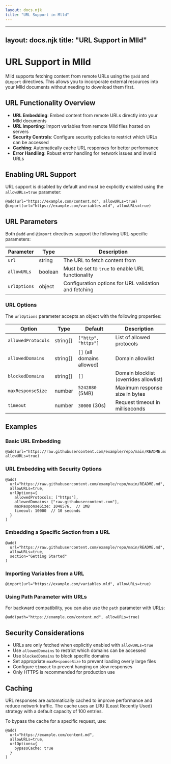 ```yaml
---
layout: docs.njk
title: "URL Support in Mlld"
---
```


---
layout: docs.njk
title: "URL Support in Mlld"
---

# URL Support in Mlld

Mlld supports fetching content from remote URLs using the `@add` and `@import` directives. This allows you to incorporate external resources into your Mlld documents without needing to download them first.

## URL Functionality Overview

- **URL Embedding**: Embed content from remote URLs directly into your Mlld documents
- **URL Importing**: Import variables from remote Mlld files hosted on servers
- **Security Controls**: Configure security policies to restrict which URLs can be accessed
- **Caching**: Automatically cache URL responses for better performance
- **Error Handling**: Robust error handling for network issues and invalid URLs

## Enabling URL Support

URL support is disabled by default and must be explicitly enabled using the `allowURLs=true` parameter:

```
@add(url="https://example.com/content.md", allowURLs=true)
@import(url="https://example.com/variables.mld", allowURLs=true)
```

## URL Parameters

Both `@add` and `@import` directives support the following URL-specific parameters:

| Parameter | Type | Description |
|-----------|------|-------------|
| `url` | string | The URL to fetch content from |
| `allowURLs` | boolean | Must be set to `true` to enable URL functionality |
| `urlOptions` | object | Configuration options for URL validation and fetching |

### URL Options

The `urlOptions` parameter accepts an object with the following properties:

| Option | Type | Default | Description |
|--------|------|---------|-------------|
| `allowedProtocols` | string[] | `["http", "https"]` | List of allowed protocols |
| `allowedDomains` | string[] | `[]` (all domains allowed) | Domain allowlist |
| `blockedDomains` | string[] | `[]` | Domain blocklist (overrides allowlist) |
| `maxResponseSize` | number | `5242880` (5MB) | Maximum response size in bytes |
| `timeout` | number | `30000` (30s) | Request timeout in milliseconds |

## Examples

### Basic URL Embedding

```
@add(url="https://raw.githubusercontent.com/example/repo/main/README.md", allowURLs=true)
```

### URL Embedding with Security Options

```
@add(
  url="https://raw.githubusercontent.com/example/repo/main/README.md", 
  allowURLs=true, 
  urlOptions={
    allowedProtocols: ["https"],
    allowedDomains: ["raw.githubusercontent.com"],
    maxResponseSize: 1048576,  // 1MB
    timeout: 10000  // 10 seconds
  }
)
```

### Embedding a Specific Section from a URL

```
@add(
  url="https://raw.githubusercontent.com/example/repo/main/README.md", 
  allowURLs=true, 
  section="Getting Started"
)
```

### Importing Variables from a URL

```
@import(url="https://example.com/variables.mld", allowURLs=true)
```

### Using Path Parameter with URLs

For backward compatibility, you can also use the `path` parameter with URLs:

```
@add(path="https://example.com/content.md", allowURLs=true)
```

## Security Considerations

- URLs are only fetched when explicitly enabled with `allowURLs=true`
- Use `allowedDomains` to restrict which domains can be accessed
- Use `blockedDomains` to block specific domains
- Set appropriate `maxResponseSize` to prevent loading overly large files
- Configure `timeout` to prevent hanging on slow responses
- Only HTTPS is recommended for production use

## Caching

URL responses are automatically cached to improve performance and reduce network traffic. The cache uses an LRU (Least Recently Used) strategy with a default capacity of 100 entries.

To bypass the cache for a specific request, use:

```
@add(
  url="https://example.com/content.md", 
  allowURLs=true, 
  urlOptions={
    bypassCache: true
  }
)
```